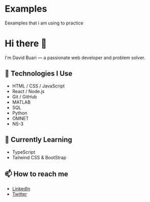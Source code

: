 # Examples
Eexamples that i am using to practice


# Hi there 👋

I'm David Buari — a passionate web developer and problem solver.

## 🔧 Technologies I Use
- HTML / CSS / JavaScript
- React / Node.js
- Git / GitHub
- MATLAB
- SQL
- Python
- OMNET
- NS-3


## 🌱 Currently Learning
- TypeScript
- Tailwind CSS & BootStrap

## 📫 How to reach me
- [LinkedIn](https://www.linkedin.com/in/david-buari-b178371a4/)
- [Twitter](https://twitter.com/PxinttBlxnck)
